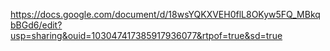 https://docs.google.com/document/d/18wsYQKXVEH0flL8OKyw5FQ_MBkqbBGd6/edit?usp=sharing&ouid=103047417385917936077&rtpof=true&sd=true
